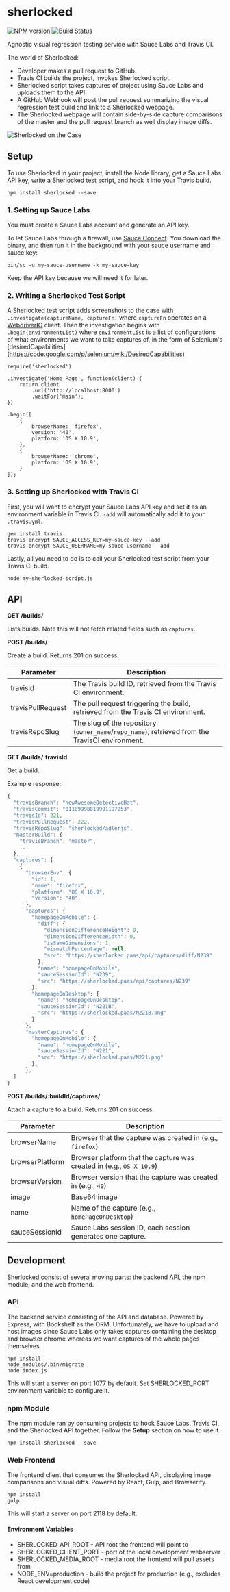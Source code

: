 sherlocked
==========

[![NPM version][npm-image]][npm-url] [![Build Status](https://travis-ci.org/ngokevin/sherlocked.png?branch=master)](https://travis-ci.org/ngokevin/sherlocked)

Agnostic visual regression testing service with Sauce Labs and Travis CI.

The world of Sherlocked:

- Developer makes a pull request to GitHub.
- Travis CI builds the project, invokes Sherlocked script.
- Sherlocked script takes captures of project using Sauce Labs and uploads
  them to the API.
- A GitHub Webhook will post the pull request summarizing the visual regression
  test build and link to a Sherlocked webpage.
- The Sherlocked webpage will contain side-by-side capture comparisons of the
  master and the pull request branch as well display image diffs.

![Sherlocked on the Case](https://cloud.githubusercontent.com/assets/674727/9673673/aff66564-525b-11e5-8eda-21b81f140d40.png)


## Setup

To use Sherlocked in your project, install the Node library, get a Sauce Labs
API key, write a Sherlocked test script, and hook it into your Travis build.

```
npm install sherlocked --save
```

### 1. Setting up Sauce Labs

You must create a Sauce Labs account and generate an API key.

To let Sauce Labs through a firewall, use [Sauce
Connect](https://docs.saucelabs.com/reference/sauce-connect/). You download
the binary, and then run it in the background with your sauce username and
sauce key:

```
bin/sc -u my-sauce-username -k my-sauce-key
```

Keep the API key because we will need it for later.

### 2. Writing a Sherlocked Test Script

A Sherlocked test script adds screenshots to the case with
```.investigate(captureName, captureFn)``` where ```captureFn``` operates
on a [WebdriverIO](http://webdriver.io) client. Then the investigation begins
with ```.begin(environmentList)``` where ```environmentList``` is a list of
configurations of what environments we want to take captures of, in the form of
Selenium's [desiredCapabilities]
(https://code.google.com/p/selenium/wiki/DesiredCapabilities)

```
require('sherlocked')

.investigate('Home Page', function(client) {
    return client
        .url('http://localhost:8000')
        .waitFor('main');
})

.begin([
    {
        browserName: 'firefox',
        version: '40',
        platform: 'OS X 10.9',
    },
    {
        browserName: 'chrome',
        platform: 'OS X 10.9',
    }
]);
```

### 3. Setting up Sherlocked with Travis CI

First, you will want to encrypt your Sauce Labs API key and set it as an
environment variable in Travis CI. ```-add``` will automatically add it to
your ```.travis.yml```.

```
gem install travis
travis encrypt SAUCE_ACCESS_KEY=my-sauce-key --add
travis encrypt SAUCE_USERNAME=my-sauce-username --add
```

Lastly, all you need to do is to call your Sherlocked test script from your
Travis CI build.

```
node my-sherlocked-script.js
```

## API

**GET /builds/**

Lists builds. Note this will not fetch related fields such as ```captures```.


**POST /builds/**

Create a build. Returns 201 on success.

Parameter | Description
--------- | -----------
travisId | The Travis build ID, retrieved from the Travis CI environment.
travisPullRequest | The pull request triggering the build, retrieved from the Travis CI environment.
travisRepoSlug | The slug of the repository (```owner_name```/```repo_name```), retrieved from the TravisCI environment.


**GET /builds/:travisId**

Get a build.

Example response:

```javascript
{
  "travisBranch": "newAwesomeDetectiveHat",
  "travisCommit": "01189998819991197253",
  "travisId": 221,
  "travisPullRequest": 222,
  "travisRepoSlug": "sherlocked/adlerjs",
  "masterBuild": {
    "travisBranch": "master",
    ...
  },
  "captures": [
    {
      "browserEnv": {
        "id": 1,
        "name": "firefox",
        "platform": "OS X 10.9",
        "version": "40",
      },
      "captures": {
        "homepageOnMobile": {
          "diff": {
            "dimensionDifferenceHeight": 0,
            "dimensionDifferenceWidth": 0,
            "isSameDimensions": 1,
            "mismatchPercentage": null,
            "src": "https://sherlocked.paas/api/captures/diff/N239"
          },
          "name": "homepageOnMobile",
          "sauceSessionId": "N239",
          "src": "https://sherlocked.paas/api/captures/N239"
        },
        "homepageOnDesktop": {
          "name": "homepageOnDesktop",
          "sauceSessionId": "N221B",
          "src": "https://sherlocked.paas/N221B.png"
        }
      },
      "masterCaptures": {
        "homepageOnMobile": {
          "name": "homepageOnMobile",
          "sauceSessionId": "N221",
          "src": "https://sherlocked.paas/N221.png"
        },
      },
  ]
}
```

**POST /builds/:buildId/captures/**

Attach a capture to a build. Returns 201 on success.

Parameter | Description
--------- | -----------
browserName | Browser that the capture was created in (e.g., ```firefox```)
browserPlatform | Browser platform that the capture was created in (e.g., ```OS X 10.9```)
browserVersion | Browser version that the capture was created in (e.g., ```40```)
image | Base64 image
name | Name of the capture (e.g., ```homePageOnDesktop```)
sauceSessionId | Sauce Labs session ID, each session generates one capture.

## Development

Sherlocked consist of several moving parts: the backend API, the npm module,
and the web frontend.

### API

The backend service consisting of the API and database. Powered by Express,
with Bookshelf as the ORM. Unfortunately, we have to upload and host images
since Sauce Labs only takes captures containing the desktop and browser
chrome whereas we want captures of the whole pages themselves.

```
npm install
node_modules/.bin/migrate
node index.js
```

This will start a server on port 1077 by default. Set SHERLOCKED_PORT
environment variable to configure it.

### npm Module

The npm module ran by consuming projects to hook Sauce Labs, Travis CI, and the
Sherlocked API together. Follow the **Setup** section on how to use it.

```
npm install sherlocked --save
```

### Web Frontend

The frontend client that consumes the Sherlocked API, displaying image
comparisons and visual diffs. Powered by React, Gulp, and Browserify.

```
npm install
gulp
```

This will start a server on port 2118 by default.

#### Environment Variables

- SHERLOCKED_API_ROOT - API root the frontend will point to
- SHERLOCKED_CLIENT_PORT - port of the local development webserver
- SHERLOCKED_MEDIA_ROOT - media root the frontend will pull assets from
- NODE_ENV=production - build the project for production
  (e.g., excludes React development code)

[npm-url]: https://npmjs.org/package/sherlocked
[npm-image]: http://img.shields.io/npm/v/sherlocked.svg
